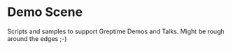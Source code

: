 # Demo Scene

Scripts and samples to support Greptime Demos and Talks. Might be rough around the edges ;-)
